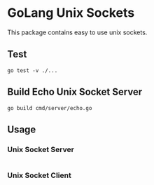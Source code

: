 # GoLang Unix Sockets
This package contains easy to use unix sockets.

## Test
`go test -v ./...`

## Build Echo Unix Socket Server
`go build cmd/server/echo.go`

## Usage

### Unix Socket Server
```go


```

### Unix Socket Client
```go

```